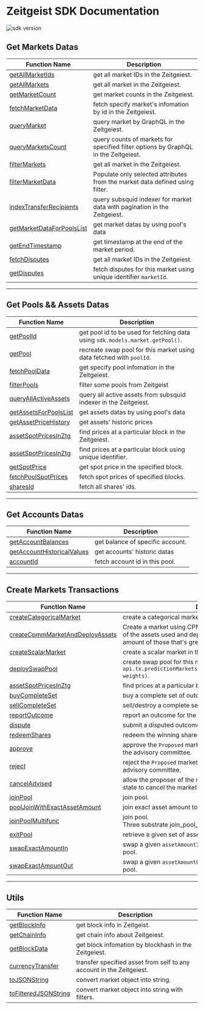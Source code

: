 # Zeitgeist SDK Documentation

![sdk version](https://img.shields.io/github/v/tag/zeitgeistpm/tools?label=sdk)

## Get Markets Datas

| Function Name                                                                 | Description                                                                        |
| ----------------------------------------------------------------------------- | ---------------------------------------------------------------------------------- |
| [getAllMarketIds](/docs/build/sdk/indexs#getallmarketids)                     | get all market IDs in the Zeitgeiest.                                              |
| [getAllMarkets](/docs/build/sdk/indexs#getallmarkets)                         | get all market in the Zeitgeiest.                                                  |
| [getMarketCount](/docs/build/sdk/indexs#getmarketcount)                       | get market counts in the Zeitgeiest.                                               |
| [fetchMarketData](/docs/build/sdk/indexs#fetchmarketdata)                     | fetch specify market's infomation by id in the Zeitgeiest.                         |
| [queryMarket](/docs/build/sdk/indexs#querymarket)                             | query market by GraphQL in the Zeitgeiest.                                         |
| [queryMarketsCount](/docs/build/sdk/indexs#querymarketscount)                 | query counts of markets for specified filter options by GraphQL in the Zeitgeiest. |
| [filterMarkets](/docs/build/sdk/indexs#filtermarkets)                         | get all market in the Zeitgeiest.                                                  |
| [filterMarketData](/docs/build/sdk/market#filtermarketdata)                   | Populate only selected attributes from the market data defined using filter.       |
| [indexTransferRecipients](/docs/build/sdk/indexs#indextransferrecipients)     | query subsquid indexer for market data with pagination in the Zeitgeiest.          |
| [getMarketDataForPoolsList](/docs/build/sdk/indexs#getMarketDataForPoolsList) | get market datas by using pool's data                                              |
| [getEndTimestamp](/docs/build/sdk/market#getendtimestamp)                     | get timestamp at the end of the market period.                                     |
| [fetchDisputes](/docs/build/sdk/indexs#fetchpooldata)                         | get all market IDs in the Zeitgeiest.                                              |
| [getDisputes](/docs/build/sdk/market#getdisputes)                             | fetch disputes for this market using unique identifier `marketId`.                 |

---

## Get Pools && Assets Datas

| Function Name                                                         | Description                                                                   |
| --------------------------------------------------------------------- | ----------------------------------------------------------------------------- |
| [getPoolId](/docs/build/sdk/market#getpoolid)                         | get pool id to be used for fetching data using `sdk.models.market.getPool()`. |
| [getPool](/docs/build/sdk/market#getpool)                             | recreate swap pool for this market using data fetched with `poolId`.          |
| [fetchPoolData](/docs/build/sdk/indexs#fetchpooldata)                 | get specify pool infomation in the Zeitgeiest.                                |
| [filterPools](/docs/build/sdk/indexs#filterPools)                     | filter some pools from Zeitgeist                                              |
| [queryAllActiveAssets](/docs/build/sdk/indexs#queryallactiveassets)   | query all active assets from subsquid indexer in the Zeitgeiest.              |
| [getAssetsForPoolsList](/docs/build/sdk/indexs#getAssetsForPoolsList) | get assets datas by using pool's data                                         |
| [getAssetPriceHistory](/docs/build/sdk/indexs#getAssetPriceHistory)   | get assets' historic prices                                                   |
| [assetSpotPricesInZtg](/docs/build/sdk/indexs#assetspotpricesinztg)   | find prices at a particular block in the Zeitgeiest.                          |
| [assetSpotPricesInZtg](/docs/build/sdk/swap#assetspotpricesinztg)     | find prices at a particular block using unique identifier.                    |
| [getSpotPrice](/docs/build/sdk/swap#getspotprice)                     | get spot price in the specified block.                                        |
| [fetchPoolSpotPrices](/docs/build/sdk/swap#fetchpoolspotprices)       | fetch spot prices of specified blocks.                                        |
| [sharesId](/docs/build/sdk/swap#sharesid)                             | fetch all shares' ids.                                                        |

---

## Get Accounts Datas

| Function Name                                                                   | Description                      |
| ------------------------------------------------------------------------------- | -------------------------------- |
| [getAccountBalances](/docs/build/sdk/indexs#getAccountBalances)                 | get balance of specific account. |
| [getAccountHistoricalValues](/docs/build/sdk/indexs#getAccountHistoricalValues) | get accounts' historic datas     |
| [accountId](/docs/build/sdk/swap#accountid)                                     | fetch account id in this pool.   |

---

## Create Markets Transactions

| Function Name                                                                             | Description                                                                                                                                                                      |
| ----------------------------------------------------------------------------------------- | -------------------------------------------------------------------------------------------------------------------------------------------------------------------------------- |
| [createCategoricalMarket](/docs/build/sdk/indexs#createcategoricalmarket)                 | create a categorical market in the Zeitgeiest.                                                                                                                                   |
| [createCpmmMarketAndDeployAssets](/docs/build/sdk/indexs#createcpmmmarketanddeployassets) | Create a market using CPMM scoring rule, buy a complete set of the assets used and deploy within and deploy an arbitrary amount of those that's greater than the minimum amount. |
| [createScalarMarket](/docs/build/sdk/indexs#createscalarmarket)                           | create a scalar market in the Zeitgeiest.                                                                                                                                        |
| [deploySwapPool](/docs/build/sdk/market#deployswappool)                                   | create swap pool for this market via `api.tx.predictionMarkets.deploySwapPoolForMarket(marketId, weights)`.                                                                      |
| [assetSpotPricesInZtg](/docs/build/sdk/market#assetspotpricesinztg)                       | find prices at a particular block using unique identifier.                                                                                                                       |
| [buyCompleteSet](/docs/build/sdk/market#buycompleteset)                                   | buy a complete set of outcome shares for the market.                                                                                                                             |
| [sellCompleteSet](/docs/build/sdk/market#sellcompleteset)                                 | sell/destroy a complete set of outcome shares for the market.                                                                                                                    |
| [reportOutcome](/docs/build/sdk/market#reportoutcome)                                     | report an outcome for the market.                                                                                                                                                |
| [dispute](/docs/build/sdk/market#dispute)                                                 | submit a disputed outcome for the market.                                                                                                                                        |
| [redeemShares](/docs/build/sdk/market#redeemshares)                                       | redeem the winning shares for the market.                                                                                                                                        |
| [approve](/docs/build/sdk/market#approve)                                                 | approve the `Proposed` market that is waiting for approval from the advisory committee.                                                                                          |
| [reject](/docs/build/sdk/market#reject)                                                   | reject the `Proposed` market that is waiting for approval from the advisory committee.                                                                                           |
| [cancelAdvised](/docs/build/sdk/market#canceladvised)                                     | allow the proposer of the market that is currently in a `Proposed` state to cancel the market proposal.                                                                          |
| [joinPool](/docs/build/sdk/swap#joinpool)                                                 | join pool.                                                                                                                                                                       |
| [poolJoinWithExactAssetAmount](/docs/build/sdk/swap#pooljoinwithexactassetamount)         | join exact asset amount to the pool.                                                                                                                                             |
| [joinPoolMultifunc](/docs/build/sdk/swap#joinpoolmultifunc)                               | join pool.<br/>Three substrate join_pool_xxx functions in one                                                                                                                    |
| [exitPool](/docs/build/sdk/swap#exitpool)                                                 | retrieve a given set of assets from pool to the signer.                                                                                                                          |
| [swapExactAmountIn](/docs/build/sdk/swap#swapexactamountin)                               | swap a given `assetAmountIn` of the `assetIn/assetOut` pair to pool.                                                                                                             |
| [swapExactAmountOut](/docs/build/sdk/swap#swapexactamountout)                             | swap a given `assetAmountOut` of the `assetIn/assetOut` pair to pool.                                                                                                            |

---

## Utils

| Function Name                                                       | Description                                                          |
| ------------------------------------------------------------------- | -------------------------------------------------------------------- |
| [getBlockInfo](/docs/build/sdk/common#getblockinfo)                 | get block info in Zeitgeist.                                         |
| [getChainInfo](/docs/build/sdk/common#getchaininfo)                 | get chain info about Zeitgeiest.                                     |
| [getBlockData](/docs/build/sdk/indexs#getblockdata)                 | get block infomation by blockhash in the Zeitgeiest.                 |
| [currencyTransfer](/docs/build/sdk/indexs#currencytransfer)         | transfer specified asset from self to any account in the Zeitgeiest. |
| [toJSONString](/docs/build/sdk/market#tojsonstring)                 | convert market object into string.                                   |
| [toFilteredJSONString](/docs/build/sdk/market#tofilteredjsonstring) | convert market object into string with filters.                      |
